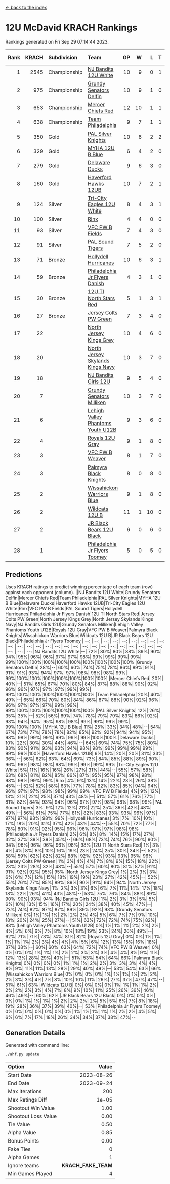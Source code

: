 [<- back to the index](readme.md)
# 12U McDavid KRACH Rankings
Rankings generated on Fri Sep 29 07:14:44 2023.

Rank|KRACH|Subdivision|Team|GP|W|L|T|OTW|OTL|SoS|Exp Wins|Win Diff
---:|---:|:---|:---|---:|---:|---:|---:|---:|---:|---:|---:|---:
1|2545|Championship|[NJ Bandits 12U White](https://gamesheetstats.com/seasons/3659/teams/140510/schedule)|10|9|0|1|1|0|174|10.3|-0.0
2|975|Championship|[Grundy Senators Delfin](https://gamesheetstats.com/seasons/3659/teams/140501/schedule)|10|9|1|0|0|0|138|9.8|-0.0
3|653|Championship|[Mercer Chiefs Red](https://gamesheetstats.com/seasons/3659/teams/140508/schedule)|12|10|1|1|0|0|264|11.3|-0.0
4|638|Championship|[Team Philadelphia](https://gamesheetstats.com/seasons/3659/teams/140520/schedule)|9|7|1|1|0|0|208|8.3|-0.0
5|350|Gold|[PAL Silver Knights](https://gamesheetstats.com/seasons/3659/teams/140514/schedule)|10|6|2|2|0|0|727|7.8|-0.0
6|329|Gold|[MYHA 12U B Blue](https://gamesheetstats.com/seasons/3659/teams/140509/schedule)|6|4|2|0|1|0|247|4.8|-0.0
7|279|Gold|[Delaware Ducks](https://gamesheetstats.com/seasons/3659/teams/140500/schedule)|9|6|3|0|0|0|399|6.8|-0.0
8|160|Gold|[Haverford Hawks 12UB](https://gamesheetstats.com/seasons/3659/teams/140503/schedule)|10|7|2|1|0|0|338|8.4|0.0
9|124|Silver|[Tri-City Eagles 12U White](https://gamesheetstats.com/seasons/3659/teams/140521/schedule)|8|4|3|1|0|0|315|5.4|0.0
10|100|Silver|[Rinx](https://gamesheetstats.com/seasons/3659/teams/142538/schedule)|4|4|0|0|0|0|3|4.9|0.0
11|93|Silver|[VFC PW B Fields](https://gamesheetstats.com/seasons/3659/teams/140522/schedule)|7|4|3|0|0|1|488|4.9|0.0
12|91|Silver|[PAL Sound Tigers](https://gamesheetstats.com/seasons/3659/teams/140515/schedule)|7|5|2|0|0|0|402|5.9|0.0
13|71|Bronze|[Hollydell Hurricanes](https://gamesheetstats.com/seasons/3659/teams/140504/schedule)|10|6|3|1|0|1|130|7.4|0.0
14|59|Bronze|[Philadelphia Jr Flyers Danish](https://gamesheetstats.com/seasons/3659/teams/140517/schedule)|4|3|1|0|0|0|134|3.9|0.0
15|30|Bronze|[12U TI North Stars Red](https://gamesheetstats.com/seasons/3659/teams/140499/schedule)|5|1|3|1|0|0|193|2.4|0.0
16|27|Bronze|[Jersey Colts PW Green](https://gamesheetstats.com/seasons/3659/teams/140505/schedule)|7|3|4|0|0|0|158|3.9|0.0
17|22||[North Jersey Kings Grey](https://gamesheetstats.com/seasons/3659/teams/140512/schedule)|10|4|6|0|0|0|246|4.9|0.0
18|20||[North Jersey Skylands Kings Navy](https://gamesheetstats.com/seasons/3659/teams/140513/schedule)|10|3|7|0|1|0|500|3.9|0.0
19|18||[NJ Bandits Girls 12U](https://gamesheetstats.com/seasons/3659/teams/140511/schedule)|9|5|4|0|0|0|53|5.9|0.0
20|7||[Grundy Senators Milliken](https://gamesheetstats.com/seasons/3659/teams/140502/schedule)|10|3|7|0|0|0|92|3.9|0.0
21|6||[Lehigh Valley Phantoms Youth U12B](https://gamesheetstats.com/seasons/3659/teams/140507/schedule)|9|3|6|0|0|0|89|3.9|0.0
22|4||[Royals 12U Gray](https://gamesheetstats.com/seasons/3659/teams/140519/schedule)|9|1|8|0|0|1|353|1.9|0.0
23|3||[VFC PW B Weaver](https://gamesheetstats.com/seasons/3659/teams/140523/schedule)|8|1|7|0|1|0|172|1.9|0.0
24|3||[Palmyra Black Knights](https://gamesheetstats.com/seasons/3659/teams/140516/schedule)|8|0|8|0|0|0|195|0.9|0.0
25|2||[Wissahickon Warriors Blue](https://gamesheetstats.com/seasons/3659/teams/140525/schedule)|9|1|8|0|0|1|89|1.9|0.0
26|2||[Wildcats 12U B](https://gamesheetstats.com/seasons/3659/teams/140524/schedule)|11|1|10|0|0|0|548|1.9|0.0
27|2||[JR Black Bears 12U Black](https://gamesheetstats.com/seasons/3659/teams/140506/schedule)|6|0|6|0|0|0|289|0.9|0.0
28|1||[Philadelphia Jr Flyers Toomey](https://gamesheetstats.com/seasons/3659/teams/140518/schedule)|5|0|5|0|0|0|94|0.9|0.0

## Predictions
Uses KRACH ratings to predict winning percentage of each team (row) against each opponent (column).
||NJ Bandits 12U White|Grundy Senators Delfin|Mercer Chiefs Red|Team Philadelphia|PAL Silver Knights|MYHA 12U B Blue|Delaware Ducks|Haverford Hawks 12UB|Tri-City Eagles 12U White|Rinx|VFC PW B Fields|PAL Sound Tigers|Hollydell Hurricanes|Philadelphia Jr Flyers Danish|12U TI North Stars Red|Jersey Colts PW Green|North Jersey Kings Grey|North Jersey Skylands Kings Navy|NJ Bandits Girls 12U|Grundy Senators Milliken|Lehigh Valley Phantoms Youth U12B|Royals 12U Gray|VFC PW B Weaver|Palmyra Black Knights|Wissahickon Warriors Blue|Wildcats 12U B|JR Black Bears 12U Black|Philadelphia Jr Flyers Toomey
| --: | --: | --: | --: | --: | --: | --: | --: | --: | --: | --: | --: | --: | --: | --: | --: | --: | --: | --: | --: | --: | --: | --: | --: | --: | --: | --: | --: | --: 
|NJ Bandits 12U White|--| 72%| 80%| 80%| 88%| 89%| 90%| 94%| 95%| 96%| 96%| 97%| 97%| 98%| 99%| 99%| 99%| 99%| 99%|100%|100%|100%|100%|100%|100%|100%|100%|100%
|Grundy Senators Delfin| 28%|--| 60%| 60%| 74%| 75%| 78%| 86%| 89%| 91%| 91%| 91%| 93%| 94%| 97%| 97%| 98%| 98%| 98%| 99%| 99%|100%|100%|100%|100%|100%|100%|100%
|Mercer Chiefs Red| 20%| 40%|--| 51%| 65%| 67%| 70%| 80%| 84%| 87%| 88%| 88%| 90%| 92%| 96%| 96%| 97%| 97%| 97%| 99%| 99%| 99%|100%|100%|100%|100%|100%|100%
|Team Philadelphia| 20%| 40%| 49%|--| 65%| 66%| 70%| 80%| 84%| 86%| 87%| 88%| 90%| 92%| 96%| 96%| 97%| 97%| 97%| 99%| 99%| 99%|100%|100%|100%|100%|100%|100%
|PAL Silver Knights| 12%| 26%| 35%| 35%|--| 52%| 56%| 69%| 74%| 78%| 79%| 79%| 83%| 86%| 92%| 93%| 94%| 94%| 95%| 98%| 98%| 99%| 99%| 99%| 99%| 99%|100%|100%
|MYHA 12U B Blue| 11%| 25%| 33%| 34%| 48%|--| 54%| 67%| 73%| 77%| 78%| 78%| 82%| 85%| 92%| 92%| 94%| 94%| 95%| 98%| 98%| 99%| 99%| 99%| 99%| 99%|100%|100%
|Delaware Ducks| 10%| 22%| 30%| 30%| 44%| 46%|--| 64%| 69%| 74%| 75%| 75%| 80%| 83%| 90%| 91%| 93%| 93%| 94%| 98%| 98%| 99%| 99%| 99%| 99%| 99%| 99%|100%
|Haverford Hawks 12UB|  6%| 14%| 20%| 20%| 31%| 33%| 36%|--| 56%| 62%| 63%| 64%| 69%| 73%| 84%| 85%| 88%| 89%| 90%| 96%| 96%| 98%| 98%| 98%| 99%| 99%| 99%| 99%
|Tri-City Eagles 12U White|  5%| 11%| 16%| 16%| 26%| 27%| 31%| 44%|--| 55%| 57%| 58%| 63%| 68%| 81%| 82%| 85%| 86%| 87%| 95%| 95%| 97%| 98%| 98%| 98%| 98%| 99%| 99%
|Rinx|  4%|  9%| 13%| 14%| 22%| 23%| 26%| 38%| 45%|--| 52%| 52%| 58%| 63%| 77%| 78%| 82%| 83%| 85%| 94%| 94%| 96%| 97%| 97%| 98%| 98%| 99%| 99%
|VFC PW B Fields|  4%|  9%| 12%| 13%| 21%| 22%| 25%| 37%| 43%| 48%|--| 51%| 57%| 61%| 76%| 77%| 81%| 82%| 84%| 93%| 94%| 96%| 97%| 97%| 98%| 98%| 98%| 99%
|PAL Sound Tigers|  3%|  9%| 12%| 12%| 21%| 22%| 25%| 36%| 42%| 48%| 49%|--| 56%| 61%| 75%| 77%| 81%| 82%| 83%| 93%| 93%| 96%| 97%| 97%| 97%| 98%| 98%| 99%
|Hollydell Hurricanes|  3%|  7%| 10%| 10%| 17%| 18%| 20%| 31%| 37%| 42%| 43%| 44%|--| 55%| 70%| 72%| 77%| 78%| 80%| 91%| 92%| 95%| 96%| 96%| 97%| 97%| 98%| 98%
|Philadelphia Jr Flyers Danish|  2%|  6%|  8%|  8%| 14%| 15%| 17%| 27%| 32%| 37%| 39%| 39%| 45%|--| 66%| 68%| 73%| 74%| 76%| 90%| 90%| 94%| 96%| 96%| 96%| 96%| 98%| 98%
|12U TI North Stars Red|  1%|  3%|  4%|  4%|  8%|  8%| 10%| 16%| 19%| 23%| 24%| 25%| 30%| 34%|--| 52%| 58%| 59%| 62%| 82%| 82%| 88%| 92%| 92%| 93%| 93%| 95%| 96%
|Jersey Colts PW Green|  1%|  3%|  4%|  4%|  7%|  8%|  9%| 15%| 18%| 22%| 23%| 23%| 28%| 32%| 48%|--| 55%| 57%| 60%| 80%| 81%| 87%| 91%| 91%| 92%| 92%| 95%| 95%
|North Jersey Kings Grey|  1%|  2%|  3%|  3%|  6%|  6%|  7%| 12%| 15%| 18%| 19%| 19%| 23%| 27%| 42%| 45%|--| 52%| 55%| 76%| 77%| 85%| 89%| 89%| 90%| 91%| 94%| 94%
|North Jersey Skylands Kings Navy|  1%|  2%|  3%|  3%|  6%|  6%|  7%| 11%| 14%| 17%| 18%| 18%| 22%| 26%| 41%| 43%| 48%|--| 53%| 75%| 76%| 84%| 88%| 89%| 90%| 90%| 93%| 94%
|NJ Bandits Girls 12U|  1%|  2%|  3%|  3%|  5%|  5%|  6%| 10%| 13%| 15%| 16%| 17%| 20%| 24%| 38%| 40%| 45%| 47%|--| 73%| 74%| 82%| 87%| 87%| 89%| 89%| 92%| 93%
|Grundy Senators Milliken|  0%|  1%|  1%|  1%|  2%|  2%|  2%|  4%|  5%|  6%|  7%|  7%|  9%| 10%| 18%| 20%| 24%| 25%| 27%|--| 51%| 63%| 72%| 72%| 74%| 75%| 82%| 83%
|Lehigh Valley Phantoms Youth U12B|  0%|  1%|  1%|  1%|  2%|  2%|  2%|  4%|  5%|  6%|  6%|  7%|  8%| 10%| 18%| 19%| 23%| 24%| 26%| 49%|--| 62%| 71%| 71%| 73%| 74%| 81%| 82%
|Royals 12U Gray|  0%|  0%|  1%|  1%|  1%|  1%|  1%|  2%|  3%|  4%|  4%|  4%|  5%|  6%| 12%| 13%| 15%| 16%| 18%| 37%| 38%|--| 60%| 60%| 63%| 64%| 72%| 74%
|VFC PW B Weaver|  0%|  0%|  0%|  0%|  1%|  1%|  1%|  2%|  2%|  3%|  3%|  3%|  4%|  4%|  8%|  9%| 11%| 12%| 13%| 28%| 29%| 40%|--| 51%| 53%| 54%| 64%| 66%
|Palmyra Black Knights|  0%|  0%|  0%|  0%|  1%|  1%|  1%|  2%|  2%|  3%|  3%|  3%|  4%|  4%|  8%|  9%| 11%| 11%| 13%| 28%| 29%| 40%| 49%|--| 53%| 54%| 63%| 66%
|Wissahickon Warriors Blue|  0%|  0%|  0%|  0%|  1%|  1%|  1%|  1%|  2%|  2%|  2%|  3%|  3%|  4%|  7%|  8%| 10%| 10%| 11%| 26%| 27%| 37%| 47%| 47%|--| 51%| 61%| 63%
|Wildcats 12U B|  0%|  0%|  0%|  0%|  1%|  1%|  1%|  1%|  2%|  2%|  2%|  2%|  3%|  4%|  7%|  8%|  9%| 10%| 11%| 25%| 26%| 36%| 46%| 46%| 49%|--| 60%| 62%
|JR Black Bears 12U Black|  0%|  0%|  0%|  0%|  0%|  0%|  1%|  1%|  1%|  1%|  2%|  2%|  2%|  2%|  5%|  5%|  6%|  7%|  8%| 18%| 19%| 28%| 36%| 37%| 39%| 40%|--| 53%
|Philadelphia Jr Flyers Toomey|  0%|  0%|  0%|  0%|  0%|  0%|  0%|  1%|  1%|  1%|  1%|  1%|  2%|  2%|  4%|  5%|  6%|  6%|  7%| 17%| 18%| 26%| 34%| 34%| 37%| 38%| 47%|--

## Generation Details

Generated with command line:
```
./ahf.py update
```

| Option | Value |
| :----- | ----: |
| Start Date | 2023-08-26 |
| End Date | 2023-09-24 |
| Max Iterations | 200 |
| Max Ratings Diff | 1e-05 |
| Shootout Win Value | 1.00 |
| Shootout Loss Value | 0.00 |
| Tie Value | 0.50 |
| Alpha Value | 0.85 |
| Bonus Points | 0.00 |
| Fake Ties | 0 |
| Alpha Games | 1 |
| Ignore teams | __KRACH_FAKE_TEAM__ |
| Min Games Played | 4 |


